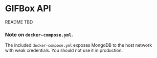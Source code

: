 # GIFBox API  
  
README TBD  
  
### Note on `docker-compose.yml`.  
  
The included `docker-compose.yml` exposes MongoDB to the host network with weak credentials. You should not use it in production.